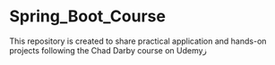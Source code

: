 # Spring_Boot_Course
This repository is created to share practical application and hands-on projects following the Chad Darby course on Udemyز
